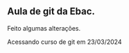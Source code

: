 Aula de git da Ebac.
----------------------------------------------------------------
Feito algumas alterações.

Acessando curso de git em 23/03/2024